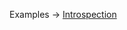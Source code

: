 <p class="ExampleLinks">Examples <span class="ExampleLinksTitleSeparator">-></span> <a href="../../examples/extension/introspection">Introspection</a></p>

